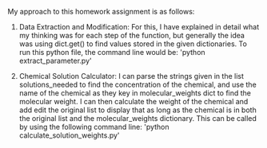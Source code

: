 My approach to this homework assignment is as follows:
1) Data Extraction and Modification:
     For this, I have explained in detail what my thinking was for each step of the function, but generally the idea was using dict.get() to find values stored in the given dictionaries.
   To run this python file, the command line would be:
   'python extract_parameter.py'
   
3) Chemical Solution Calculator:
   I can parse the strings given in the list solutions_needed to find the concentration of the chemical, and use the name of the chemical as they key in molecular_weights dict to find the molecular weight. I can then calculate the weight of the chemical and add edit the original list to display that as long as the chemical is in both the original list and the molecular_weights dictionary.
  This can be called by using the following command line:
  'python calculate_solution_weights.py'
